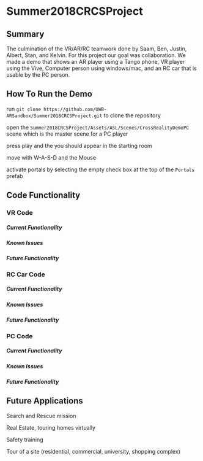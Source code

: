 # Summer2018CRCSProject
## Summary
The culmination of the VR/AR/RC teamwork done by Saam, Ben, Justin, Albert, Stan, and Kelvin. For this project our goal was collaboration. We made a demo that shows an AR player using a Tango phone, VR player using the Vive, Computer person using windows/mac, and an RC car that is usable by the PC person.  
## How To Run the Demo
run `git clone https://github.com/UWB-ARSandbox/Summer2018CRCSProject.git` to clone the repository

open the `Summer2018CRCSProject/Assets/ASL/Scenes/CrossRealityDemoPC` scene which is the master scene for a PC player

press play and the you should appear in the starting room

move with W-A-S-D and the Mouse

activate portals by selecting the empty check box at the top of the `Portals` prefab

## Code Functionality

### VR Code

##### Current Functionality

##### Known Issues

##### Future Functionality

### RC Car Code

##### Current Functionality

##### Known Issues

##### Future Functionality

### PC Code

##### Current Functionality

##### Known Issues

##### Future Functionality

## Future Applications
Search and Rescue mission

Real Estate, touring homes virtually

Safety training

Tour of a site (residential, commercial, university, shopping complex)

